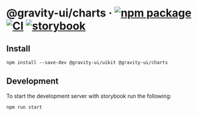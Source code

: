# @gravity-ui/charts &middot; [![npm package](https://img.shields.io/npm/v/@gravity-ui/charts)](https://www.npmjs.com/package/@gravity-ui/charts) [![CI](https://img.shields.io/github/actions/workflow/status/gravity-ui/charts/.github/workflows/ci.yml?label=CI&logo=github)](https://github.com/gravity-ui/charts/actions/workflows/ci.yml?query=branch:main) [![storybook](https://img.shields.io/badge/Storybook-deployed-ff4685)](https://preview.gravity-ui.com/charts/)

## Install

```shell
npm install --save-dev @gravity-ui/uikit @gravity-ui/charts
```

## Development

To start the development server with storybook run the following:

```shell
npm run start
```
